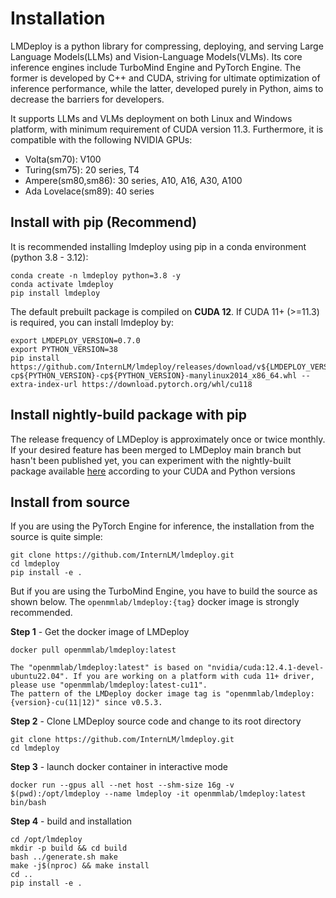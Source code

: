 # Installation

LMDeploy is a python library for compressing, deploying, and serving Large Language Models(LLMs) and Vision-Language Models(VLMs).
Its core inference engines include TurboMind Engine and PyTorch Engine. The former is developed by C++ and CUDA, striving for ultimate optimization of inference performance, while the latter, developed purely in Python, aims to decrease the barriers for developers.

It supports LLMs and VLMs deployment on both Linux and Windows platform, with minimum requirement of CUDA version 11.3. Furthermore, it is compatible with the following NVIDIA GPUs:

- Volta(sm70): V100
- Turing(sm75): 20 series, T4
- Ampere(sm80,sm86): 30 series, A10, A16, A30, A100
- Ada Lovelace(sm89): 40 series

## Install with pip (Recommend)

It is recommended installing lmdeploy using pip in a conda environment (python 3.8 - 3.12):

```shell
conda create -n lmdeploy python=3.8 -y
conda activate lmdeploy
pip install lmdeploy
```

The default prebuilt package is compiled on **CUDA 12**. If CUDA 11+ (>=11.3) is required, you can install lmdeploy by:

```shell
export LMDEPLOY_VERSION=0.7.0
export PYTHON_VERSION=38
pip install https://github.com/InternLM/lmdeploy/releases/download/v${LMDEPLOY_VERSION}/lmdeploy-${LMDEPLOY_VERSION}+cu118-cp${PYTHON_VERSION}-cp${PYTHON_VERSION}-manylinux2014_x86_64.whl --extra-index-url https://download.pytorch.org/whl/cu118
```

## Install nightly-build package with pip

The release frequency of LMDeploy is approximately once or twice monthly. If your desired feature has been merged to LMDeploy main branch but hasn't been published yet, you can experiment with the nightly-built package available [here](https://github.com/zhyncs/lmdeploy-build) according to your CUDA and Python versions

## Install from source

If you are using the PyTorch Engine for inference, the installation from the source is quite simple:

```shell
git clone https://github.com/InternLM/lmdeploy.git
cd lmdeploy
pip install -e .
```

But if you are using the TurboMind Engine, you have to build the source as shown below. The `openmmlab/lmdeploy:{tag}` docker image is strongly recommended.

**Step 1** - Get the docker image of LMDeploy

```shell
docker pull openmmlab/lmdeploy:latest
```

```{note}
The "openmmlab/lmdeploy:latest" is based on "nvidia/cuda:12.4.1-devel-ubuntu22.04". If you are working on a platform with cuda 11+ driver, please use "openmmlab/lmdeploy:latest-cu11".
The pattern of the LMDeploy docker image tag is "openmmlab/lmdeploy:{version}-cu(11|12)" since v0.5.3.
```

**Step 2** - Clone LMDeploy source code and change to its root directory

```shell
git clone https://github.com/InternLM/lmdeploy.git
cd lmdeploy
```

**Step 3** - launch docker container in interactive mode

```shell
docker run --gpus all --net host --shm-size 16g -v $(pwd):/opt/lmdeploy --name lmdeploy -it openmmlab/lmdeploy:latest bin/bash
```

**Step 4** - build and installation

```shell
cd /opt/lmdeploy
mkdir -p build && cd build
bash ../generate.sh make
make -j$(nproc) && make install
cd ..
pip install -e .
```
